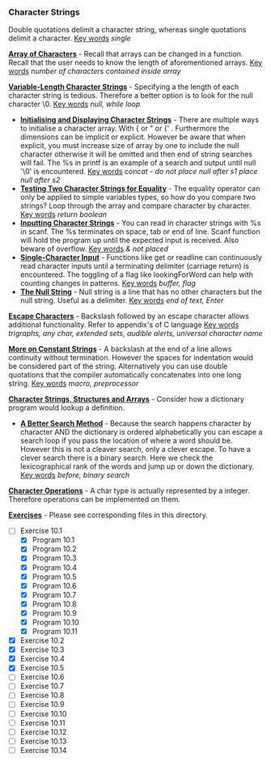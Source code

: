 ### Character Strings

Double quotations delimit a character string, whereas single quotations delimit a character. <u>Key words</u> *single*

<u>**Array of Characters**</u> - Recall that arrays can be changed in a function. Recall that the user needs to know the length of aforementioned arrays. <u>Key words</u> *number of characters contained inside array*

<u>**Variable-Length Character Strings**</u> - Specifying a the length of each character string is tedious. Therefore a better option is to look for the null character \0. <u>Key words</u> *null, while loop*

* <u>**Initialising and Displaying Character Strings**</u> - There are multiple ways to initialise a character array. With { or " or {' . Furthermore the dimensions can be implicit or explicit. However be aware that when explicit, you must increase size of array by one to include the null character otherwise it will be omitted and then end of string searches will fail. The %s in printf is an example of a search and output until null '\0' is encountered. <u>Key words</u> *concat - do not place null after s1 place null after s2*
* <u>**Testing Two Character Strings for Equality**</u> - The equality operator can only be applied to simple variables types, so how do you compare two strings? Loop through the array and compare character by character. <u>Key words</u> *return boolean*
* <u>**Inputting Character Strings**</u> - You can read in character strings with %s in scanf. The %s terminates on space, tab or end of line. Scanf function will hold the program up until the expected input is received. Also beware of overflow. <u>Key words</u> *& not placed*
* <u>**Single-Character Input**</u> - Functions like get or readline can continuously read character inputs until a terminating delimiter (carriage return) is encountered. The toggling of a flag like lookingForWord can help with counting changes in patterns. <u>Key words</u> *buffer, flag*
* <u>**The Null String**</u> - Null string is a line that has no other characters but the null string. Useful as a delimiter. <u>Key words</u> *end of text, Enter*

<u>**Escape Characters**</u> - Backslash followed by an escape character allows additional functionality. Refer to appendix's of C language <u>Key words</u> *trigraphs, any char, extended sets, audible alerts, universal character name*

<u>**More on Constant Strings**</u> - A backslash at the end of a line allows continuity without termination. However the spaces for indentation would be considered part of the string. Alternatively you can use double quotations that the compiler automatically concatenates into one long string. <u>Key words</u> *macro, preprocessor*

<u>**Character Strings, Structures and Arrays**</u> - Consider how  a dictionary program would lookup a definition.

* <u>**A Better Search Method**</u> - Because the search happens character by character AND the dictionary is ordered alphabetically you can escape a search loop if you pass the location of where a word should be. However this is not a cleaver search, only a clever escape. To have a clever search there is a binary search. Here we check the lexicographical rank of the words and jump up or down the dictionary. <u>Key words</u> *before, binary search*

<u>**Character Operations**</u> - A char type is actually represented by a integer. Therefore operations can be implemented on them.

<u>**Exercises**</u> - Please see corresponding files in this directory.

- [ ] Exercise 10.1
  - [x] Program 10.1
  - [x] Program 10.2
  - [x] Program 10.3
  - [x] Program 10.4
  - [x] Program 10.5
  - [x] Program 10.6
  - [x] Program 10.7
  - [x] Program 10.8
  - [x] Program 10.9
  - [x] Program 10.10
  - [x] Program 10.11
- [x] Exercise 10.2
- [x] Exercise 10.3
- [x] Exercise 10.4
- [x] Exercise 10.5
- [ ] Exercise 10.6
- [ ] Exercise 10.7
- [ ] Exercise 10.8
- [ ] Exercise 10.9
- [ ] Exercise 10.10
- [ ] Exercise 10.11
- [ ] Exercise 10.12
- [ ] Exercise 10.13
- [ ] Exercise 10.14
